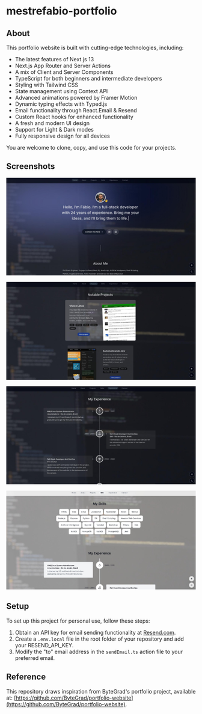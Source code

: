 # mestrefabio-portfolio

## About

This portfolio website is built with cutting-edge technologies, including:
- The latest features of Next.js 13
- Next.js App Router and Server Actions
- A mix of Client and Server Components
- TypeScript for both beginners and intermediate developers
- Styling with Tailwind CSS
- State management using Context API
- Advanced animations powered by Framer Motion
- Dynamic typing effects with Typed.js
- Email functionality through React.Email & Resend
- Custom React hooks for enhanced functionality
- A fresh and modern UI design
- Support for Light & Dark modes
- Fully responsive design for all devices

You are welcome to clone, copy, and use this code for your projects.

## Screenshots

![Intro section](public/img/screens/intro.jpg "Intro section")

![Projects section](public/img/screens/projects.jpg "Projects section")

![Experience section](public/img/screens/experience.jpg "Experience section")

![Light mode theme](public/img/screens/light-mode.jpg "Light mode theme")


## Setup

To set up this project for personal use, follow these steps:

1. Obtain an API key for email sending functionality at [Resend.com](https://resend.com).
2. Create a `.env.local` file in the root folder of your repository and add your RESEND_API_KEY.
3. Modify the "to" email address in the `sendEmail.ts` action file to your preferred email.

## Reference

This repository draws inspiration from ByteGrad's portfolio project, available at: [https://github.com/ByteGrad/portfolio-website](https://github.com/ByteGrad/portfolio-website).

